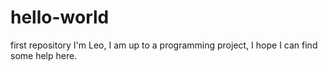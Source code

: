 # hello-world
first repository
I'm Leo, I am up to a programming project, I hope I can find some help here.
